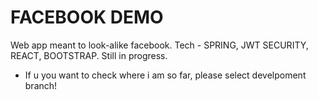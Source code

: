 # FACEBOOK DEMO
Web app meant to look-alike facebook. Tech - SPRING, JWT SECURITY, REACT, BOOTSTRAP. Still in progress.
* If u you want to check where i am so far,  please select develpoment branch!
